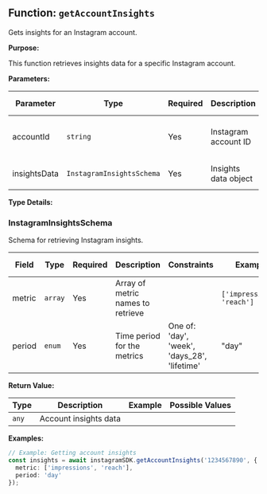 ## Function: `getAccountInsights`

Gets insights for an Instagram account.

**Purpose:**

This function retrieves insights data for a specific Instagram account.

**Parameters:**

| Parameter | Type | Required | Description | Constraints | Example | Possible Values |
|-----------|------|----------|-------------|-------------|---------|----------------|
| accountId | `string` | Yes | Instagram account ID |  | "1234567890" | Any valid Instagram account ID string |
| insightsData | `InstagramInsightsSchema` | Yes | Insights data object | See `InstagramInsightsSchema` type details | See example below |  |

**Type Details:**

### InstagramInsightsSchema
Schema for retrieving Instagram insights.

| Field | Type | Required | Description | Constraints | Example | Possible Values |
|-------|------|----------|-------------|-------------|---------|----------------|
| metric | `array` | Yes | Array of metric names to retrieve |  | `['impressions', 'reach']` | Array of strings |
| period | `enum` | Yes | Time period for the metrics | One of: 'day', 'week', 'days_28', 'lifetime' | "day" | 'day', 'week', 'days_28', 'lifetime' |

**Return Value:**

| Type | Description | Example | Possible Values |
|------|-------------|---------|----------------|
| `any` | Account insights data |  |  |

**Examples:**

```typescript
// Example: Getting account insights
const insights = await instagramSDK.getAccountInsights('1234567890', {
  metric: ['impressions', 'reach'],
  period: 'day'
});
```